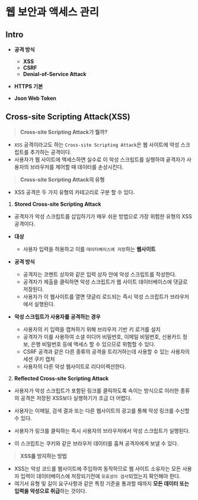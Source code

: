 # 웹 보안과 액세스 관리

## Intro

- **공격 방식**
	- **XSS**
	- **CSRF**
	- **Denial-of-Service Attack**

- **HTTPS 기본**

- **Json Web Token**

## Cross-site Scripting Attack(XSS)

> **Cross-site Scripting Attack가 뭘까?**

- `XSS` 공격이라고도 하는 `Cross-site Scripting Attack`은 웹 사이트에 악성 스크립트를 추가하는 공격이다.
- 사용자가 웹 사이트에 액세스하면 실수로 이 악성 스크립트를 실행하여 곹격자가 사용자의 브라우저를 제어할 때 데이터를 손상시킨다.

> **Cross-site Scripting Attack의 유형**

- XSS 공격은 두 가지 유형의 카테고리로 구분 할 수 있다.

1. **Stored Cross-site Scripting Attack**

- 공격자가 악성 스크립트를 삽입하기가 매우 쉬운 방법으로 가장 위험한 유형의 XSS 공격이다.

- **대상**
	- 사용자 입력을 허용하고 이를 `데이터베이스에 저장`하는 **웹사이트**

- **공격 방식**
	- 공격자는 코멘트 상자와 같은 입력 상자 안에 악성 스크립트를 작성한다.
	- 공격자가 제출을 클릭하면 악성 스크립트가 웹 사이트 데이터베이스에 댓글로 저장된다.
	- 사용자가 이 웹사이트를 열면 댓글리 로드되는 즉시 악성 스크립트가 브라우저에서 실행된다.

- **악성 스크립트가 사용자를 공격하는 경우**
	- 사용자의 키 입력을 캡쳐하기 위해 브라우저 기반 키 로거를 설치
	- 공격자가 이를 사용하여 소셜 미디어 비밀번호, 이메일 비밀번호, 신용카드 정보, 은행 비밀번호 등에 액세스 할 수 있으므로 위험할 수 있다.
	- CSRF 공격과 같은 다른 종류의 공격을 트리거하는데 사용할 수 있는 사용자의 세션 쿠키 캡처
	- 사용자의 다른 악성 웹사이트로 리다이렉션한다.

2. **Reflected Cross-site Scripting Attack**

- 사용자가 악성 스크립트가 포함된 링크를 클릭하도록 속이는 방식으로 이러한 종류의 공격은 저장된 XSS보다 실행하기가 조금 더 어렵다.

- 사용자는 이메일, 검색 결과 또는 다른 웹사이트의 광고를 통해 악성 링크를 수신할 수 있다.
- 사용자가 링크를 클릭하는 즉시 사용자의 브라우저에서 악성 스크립트가 실행된다.
- 이 스크립트는 쿠키와 같은 브라우저 데이터를 훔쳐 공격자에게 보낼 수 있다.

> **XSS를 방지하는 방법**

- XSS는 악성 코드를 웹사이트에 주입하여 동작하므로 웹 사이트 소유자는 모든 사용자 입력이 데이터베이스에 저장되기전에 `유효성이 검사`되었는지 확인해야 한다.
- 여기서 유형 및 길이 요구사항과 같은 특정 기준을 통과할 때까지 **모든 데이터 또는 입력을 악성으로 취급**하는 것이다.

